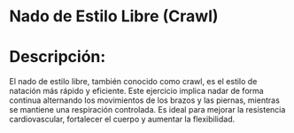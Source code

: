 # Nado de Estilo Libre (Crawl)

# Descripción:
El nado de estilo libre, también conocido como crawl, es el estilo de natación más rápido y eficiente. Este ejercicio implica nadar de forma continua alternando los movimientos de los brazos y las piernas, mientras se mantiene una respiración controlada. Es ideal para mejorar la resistencia cardiovascular, fortalecer el cuerpo y aumentar la flexibilidad.
